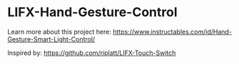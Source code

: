 # LIFX-Hand-Gesture-Control
Learn more about this project here: https://www.instructables.com/id/Hand-Gesture-Smart-Light-Control/

Inspired by: https://github.com/riplatt/LIFX-Touch-Switch
